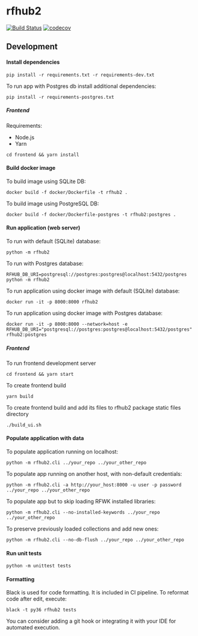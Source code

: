 # rfhub2

[![Build Status](https://travis-ci.org/pbylicki/rfhub2.svg?branch=master)](https://travis-ci.org/pbylicki/rfhub2)
[![codecov](https://codecov.io/gh/pbylicki/rfhub2/branch/master/graph/badge.svg)](https://codecov.io/gh/pbylicki/rfhub2)
## Development

#### Install dependencies
```
pip install -r requirements.txt -r requirements-dev.txt
```
To run app with Postgres db install additional dependencies:
```
pip install -r requirements-postgres.txt
```

##### Frontend

Requirements:
- Node.js
- Yarn

```
cd frontend && yarn install
```

#### Build docker image
To build image using SQLite DB:
```
docker build -f docker/Dockerfile -t rfhub2 .
```
To build image using PostgreSQL DB:
```
docker build -f docker/Dockerfile-postgres -t rfhub2:postgres .
```
#### Run application (web server)
To run with default (SQLite) database:
```
python -m rfhub2
```
To run with Postgres database:
```
RFHUB_DB_URI=postgresql://postgres:postgres@localhost:5432/postgres python -m rfhub2
```
To run application using docker image with default (SQLite) database:
```
docker run -it -p 8000:8000 rfhub2
```
To run application using docker image with Postgres database:
```
docker run -it -p 8000:8000 --network=host -e RFHUB_DB_URI="postgresql://postgres:postgres@localhost:5432/postgres" rfhub2:postgres
```

##### Frontend
To run frontend development server
```
cd frontend && yarn start
```

To create frontend build
```
yarn build
```
To create frontend build and add its files to rfhub2 package static files directory
```
./build_ui.sh
```

#### Populate application with data
To populate application running on localhost:
```
python -m rfhub2.cli ../your_repo ../your_other_repo
```
To populate app running on another host, with non-default credentials:
```
python -m rfhub2.cli -a http://your_host:8000 -u user -p password ../your_repo ../your_other_repo
```
To populate app but to skip loading RFWK installed libraries:
```
python -m rfhub2.cli --no-installed-keywords ../your_repo ../your_other_repo
```
To preserve previously loaded collections and add new ones:
```
python -m rfhub2.cli --no-db-flush ../your_repo ../your_other_repo
```

#### Run unit tests
```
python -m unittest tests
```

#### Formatting
Black is used for code formatting. It is included in CI pipeline.
To reformat code after edit, execute:
```
black -t py36 rfhub2 tests
```

You can consider adding a git hook or integrating it with your IDE for automated execution.

